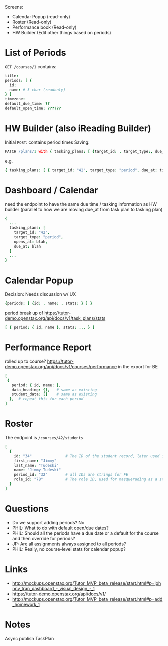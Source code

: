 Screens:

- Calendar Popup (read-only)
- Roster (Read-only)
- Performance book (Read-only)
- HW Builder (Edit other things based on periods)


# List of Periods

`GET /courses/1` contains:

```coffee
title:
periods: [ {
  id:
  name: # 3 char (readonly)
} ]
timezone:
default_due_time: ??
default_open_time: ??????
```

# HW Builder (also iReading Builder)

Initial `POST`: contains period times
Saving:

```coffee
PATCH /plans/1 with { tasking_plans: [ {target_id: , target_type:, due_at: , opens_at: } ] }
```

e.g.

```coffee
{ tasking_plans: [ { target_id: "42", target_type: "period", due_at: timestamp_here, opens_at: timestamp_here } ] }
```

# Dashboard / Calendar
need the endpoint to have the same due time / tasking information as HW builder (parallel to how we are moving due_at from task plan to tasking plan)

```coffee
{
  ...
  tasking_plans: [
    target_id: "42",
    target_type: "period",
    opens_at: blah,
    due_at: blah
  ]
  ...
}
```

# Calendar Popup

Decision: Needs discussion w/ UX

```coffee
{periods: [ {id: , name: , stats: } ] }
```

period break up of https://tutor-demo.openstax.org/api/docs/v1/task_plans/stats
```coffee
[ { period: { id, name }, stats: ... } ]
```

# Performance Report

rolled up to course?
https://tutor-demo.openstax.org/api/docs/v1/courses/performance
in the export for BE

```coffee
[
 {
   period: { id, name: },
   data_heading: {},   # same as existing
   student_data: []    # same as existing
  },  # repeat this for each period
]
```

# Roster

The endpoint is `/courses/42/students`

```coffee
[
  {
    id: "34"               # The ID of the student record, later used in /students/123
    first_name: "Jimmy"
    last_name: "Tudeski"
    name: "Jimmy Tudeski"
    period_id: "32"        # all IDs are strings for FE
    role_id: "78"          # The role ID, used for masquerading as a student
  }
]
```

# Questions

- Do we support adding periods? No
- PHIL: What to do with default open/due dates?
- PHIL: Should all the periods have a due date or a default for the course and then override for periods?
- JP: Are all assignments always assigned to all periods?
- PHIL: Really, no course-level stats for calendar popup?


# Links

- http://mockups.openstax.org/Tutor_MVP_beta_release/start.html#p=johnny_tran_dashboard_-_visual_design_-_1
- https://tutor-demo.openstax.org/api/docs/v1/
- http://mockups.openstax.org/Tutor_MVP_beta_release/start.html#p=add_homework_1



# Notes
Async publish TaskPlan
